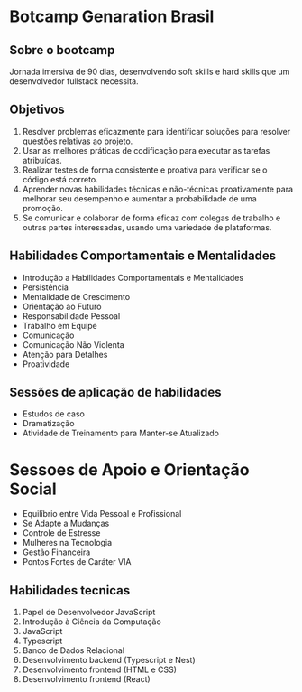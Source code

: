 # Botcamp Genaration Brasil 

## Sobre o bootcamp

Jornada imersiva de 90 dias, desenvolvendo soft skills e hard skills que um desenvolvedor fullstack necessita.

## Objetivos

1. Resolver problemas eficazmente para identificar soluções para resolver questões relativas ao projeto.
2. Usar as melhores práticas de codificação para executar as tarefas atribuídas.
3. Realizar testes de forma consistente e proativa para verificar se o código está correto.
4. Aprender novas habilidades técnicas e não-técnicas proativamente para melhorar seu desempenho e aumentar a probabilidade de uma promoção.
5. Se comunicar e colaborar de forma eficaz com colegas de trabalho e outras partes interessadas, usando uma variedade de plataformas.

## Habilidades Comportamentais e Mentalidades

- Introdução a Habilidades Comportamentais e Mentalidades
- Persistência
- Mentalidade de Crescimento
- Orientação ao Futuro
- Responsabilidade Pessoal
- Trabalho em Equipe
- Comunicação
- Comunicação Não Violenta
- Atenção para Detalhes
- Proatividade

## Sessões de aplicação de habilidades 

- Estudos de caso
- Dramatização
- Atividade de Treinamento para Manter-se Atualizado 

# Sessoes de Apoio e Orientação Social

- Equilíbrio entre Vida Pessoal e Profissional
- Se Adapte a Mudanças
- Controle de Estresse
- Mulheres na Tecnologia
- Gestão Financeira 
- Pontos Fortes de Caráter VIA

## Habilidades tecnicas 

1. Papel de Desenvolvedor JavaScript
2. Introdução à Ciência da Computação
3. JavaScript
4. Typescript
5. Banco de Dados Relacional
6. Desenvolvimento backend (Typescript e Nest)
7. Desenvolvimento frontend (HTML e CSS)
8. Desenvolvimento frontend (React)